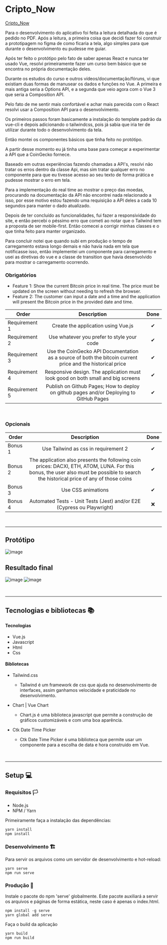 # Cripto_Now

[Cripto_Now](https://kaio-matos.github.io/Finished-Frontend-Technical-Test/)

Para o desenvolvimento do aplicativo foi feita a leitura detalhada do que é pedido no PDF. Após a leitura, a primeira coisa que decidi fazer foi construir a prototipagem no figma de como ficaria a tela, algo simples para que durante o desenvolvimento eu pudesse me guiar.

Após ter feito o protótipo pelo fato de saber apenas React e nunca ter usado Vue, resolvi primeiramente fazer um curso bem básico que se encontra no própria documentação deles.

Durante os estudos do curso e outros vídeos/documentação/fóruns, vi que existiam duas formas de manusear os dados e funções no Vue. A primeira e mais antiga seria a Options API, e a segunda que veio agora com o Vue 3 que seria a Composition API.

Pelo fato de me sentir mais confortável e achar mais parecida com o React resolvi usar a Composition API para o desenvolvimento.

Os primeiros passos foram basicamente a instalação do template padrão da vue-cli e depois adicionando o tailwindcss, pois já sabia que iria ter de utilizar durante todo o desenvolvimento da tela.

Então montei os componentes básicos que tinha feito no protótipo.

A partir desse momento eu já tinha uma base para começar a experimentar a API que a CoinGecko fornece.

Baseado em outras experiências fazendo chamadas a API's, resolvi não tratar os erros dentro da classe Api, mas sim tratar qualquer erro no componente para que eu tivesse acesso ao seu texto de forma prática e pudesse mostrar o erro em tela.

Para a implementação do real time ao mostrar o preço das moedas, procurando na documentação da API não encontrei nada relacionado a isso, por esse motivo estou fazendo uma requisição a API deles a cada 10 segundos para manter o dado atualizado.

Depois de ter concluído as funcionalidades, fui fazer a responsividade do site, e então percebi o péssimo erro que cometi ao notar que o Tailwind tem a proposta de ser mobile-first. Então comecei a corrigir minhas classes e o que tinha feito para manter organizado.

Para concluir notei que quando subi em produção o tempo de carregamento estava longo demais e não havia nada em tela que notificasse isso, então implementei um componente para carregamento e usei as diretivas do vue e a classe de transition que havia desenvolvido para mostrar o carregamento ocorrendo.

### Obrigatórios

- Feature 1: Show the current Bitcoin price in real time. The price must be updated on the
screen without needing to refresh the browser.
- Feature 2: The customer can input a date and a time and the application will present the Bitcoin price in the provided date and time.



| Order         | Description                                                                                                | Done |
| ------------- |:----------------------------------------------------------------------------------------------------------:|:----:|
| Requirement 1 | Create the application using Vue.js                                                                        | ✔   |
| Requirement 2 | Use whatever you prefer to style your code                                                                 | ✔   |
| Requirement 3 | Use the CoinGecko API Documentation as a source of both the bitcoin current price and the historical price | ✔   |
| Requirement 4 | Responsive design. The application must look good on both small and big screens                            | ✔   |
| Requirement 5 | Publish on Github Pages; How to deploy on github pages and/or Deploying to GitHub Pages                    | ✔   |

<br>

### Opcionais
| Order   | Description                                                                                                | Done |
| ------- |:----------------------------------------------------------------------------------------------------------:|:----:|
| Bonus 1 | Use Tailwind as css in requirement 2                                                                       | ✔   |
| Bonus 2 | The application also presents the following coin prices: DACXI, ETH, ATOM, LUNA. For this bonus, the user also must be possible to search the historical price of any of those coins                                    | ✔   |
| Bonus 3 | Use CSS animations                                                                                         | ✔   |
| Bonus 4 | Automated Tests - Unit Tests (Jest) and/or E2E (Cypress ou Playwright)                                     | ❌  |

<br>
<hr>

## Protótipo

![image](README/state-0.png)

## Resultado final

![image](README/state-1.png)
![image](README/state-2.png)

<br>
<hr>

## Tecnologias e bibliotecas 📚

#### Tecnologias 
- Vue.js
- Javascript
- Html
- Css

#### Bibliotecas
- Tailwind.css
	- Tailwind é um framework de css que ajuda no 		 desenvolvimento de interfaces, assim ganhamos velocidade e praticidade no desenvolvimento.

- Chart | Vue Chart
	- Chart.js é uma biblioteca javascript que permite a construção de gráficos customizáveis e com uma boa aparência.

- Ctk Date Time Picker
	- Ctk Date Time Picker é uma biblioteca que permite usar um componente para a escolha de data e hora construido em Vue.

<br>
<hr>

## Setup 💻

### Requisitos 🏳️

- Node.js
- NPM / Yarn


Primeiramente faça a instalação das dependências:

```
yarn install
npm install
```

### Desenvolvimento 🏗️

Para servir os arquivos como um servidor de desenvolvimento e hot-reload:

```
yarn serve
npm run serve
```

### Produção 🚀

Instale o pacote do npm 'serve' globalmente. Este pacote auxiliará a servir os arquivos e páginas de forma estática, neste caso é apenas o index.html.

```
npm install -g serve
yarn global add serve
```

Faça o build da aplicação

```
yarn build
npm run build
```


